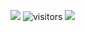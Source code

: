 ![](https://shields.io/badge/Distro-Gentoo-6E56AF.svg) ![visitors](https://visitor-badge.glitch.me/badge?page_id=ret2hell)
![](https://github.com/ret2hell/ret2hell/blob/master/assets/main.png)
